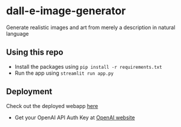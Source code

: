 # dall-e-image-generator
Generate realistic images and art from merely a description in natural language

## Using this repo
* Install the packages using ```pip install -r requirements.txt```
* Run the app using ```streamlit run app.py```

## Deployment
Check out the deployed webapp [here](https://dall-e-image-generator.onrender.com)
* Get your OpenAI API Auth Key at [OpenAI website](https://beta.openai.com/account/api-keys)
